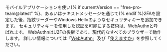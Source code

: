 モバイルアプリケーションを使い{% if currentVersion == "free-pro-team@latest" %}、あるいはテキストメッセージを通じて{% endif %}2FAを設定した後、指紋リーダーやWindows Helloのようなセキュリティキーを追加できます。 セキュリティキーを使用した認証を可能にする技術は、WebAuthnと呼ばれます。 WebAuthnはU2Fの後継であり、現代的なすべてのブラウザーで動作します。 詳しい情報については「[WebAuthn](https://webauthn.guide/)」及び「[使えますか](https://caniuse.com/#search=webauthn)」を参照してください。
